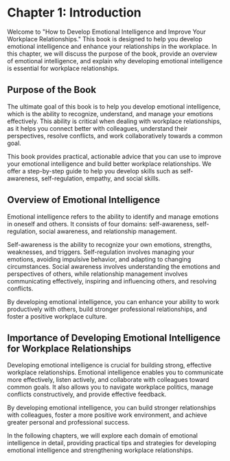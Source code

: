 Chapter 1: Introduction
=======================

Welcome to "How to Develop Emotional Intelligence and Improve Your Workplace Relationships." This book is designed to help you develop emotional intelligence and enhance your relationships in the workplace. In this chapter, we will discuss the purpose of the book, provide an overview of emotional intelligence, and explain why developing emotional intelligence is essential for workplace relationships.

Purpose of the Book
-------------------

The ultimate goal of this book is to help you develop emotional intelligence, which is the ability to recognize, understand, and manage your emotions effectively. This ability is critical when dealing with workplace relationships, as it helps you connect better with colleagues, understand their perspectives, resolve conflicts, and work collaboratively towards a common goal.

This book provides practical, actionable advice that you can use to improve your emotional intelligence and build better workplace relationships. We offer a step-by-step guide to help you develop skills such as self-awareness, self-regulation, empathy, and social skills.

Overview of Emotional Intelligence
----------------------------------

Emotional intelligence refers to the ability to identify and manage emotions in oneself and others. It consists of four domains: self-awareness, self-regulation, social awareness, and relationship management.

Self-awareness is the ability to recognize your own emotions, strengths, weaknesses, and triggers. Self-regulation involves managing your emotions, avoiding impulsive behavior, and adapting to changing circumstances. Social awareness involves understanding the emotions and perspectives of others, while relationship management involves communicating effectively, inspiring and influencing others, and resolving conflicts.

By developing emotional intelligence, you can enhance your ability to work productively with others, build stronger professional relationships, and foster a positive workplace culture.

Importance of Developing Emotional Intelligence for Workplace Relationships
---------------------------------------------------------------------------

Developing emotional intelligence is crucial for building strong, effective workplace relationships. Emotional intelligence enables you to communicate more effectively, listen actively, and collaborate with colleagues toward common goals. It also allows you to navigate workplace politics, manage conflicts constructively, and provide effective feedback.

By developing emotional intelligence, you can build stronger relationships with colleagues, foster a more positive work environment, and achieve greater personal and professional success.

In the following chapters, we will explore each domain of emotional intelligence in detail, providing practical tips and strategies for developing emotional intelligence and strengthening workplace relationships.
